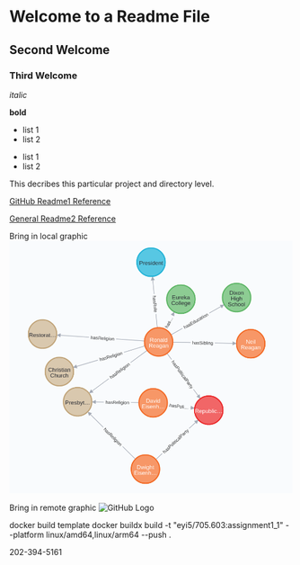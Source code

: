 # Welcome to a Readme File
## Second Welcome
### Third Welcome

*italic*

**bold**

* list 1
* list 2

- list 1
- list 2

This decribes this particular project and directory level.


[GitHub Readme1 Reference](https://github.com/tchapi/markdown-cheatsheet/blob/master/README.md)

[General Readme2 Reference](https://www.mygreatlearning.com/blog/readme-file/#:~:text=When%20you%20create%20a%20repository,be%20easily%20converted%20to%20text)

Bring in local graphic
![GitHub Logo](./regan.png) 

Bring in remote graphic
![GitHub Logo](https://upload.wikimedia.org/wikipedia/commons/d/de/Amazon_icon.png) 

docker build template
docker buildx build -t "eyi5/705.603:assignment1_1" --platform linux/amd64,linux/arm64 --push .

202-394-5161